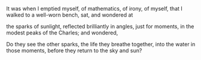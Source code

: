 It was when I emptied myself,
of mathematics, of irony, of myself,
that I walked to a well-worn bench,
sat, and wondered at

the sparks of sunlight, reflected
brilliantly in angles, just
for moments, in the modest peaks
of the Charles; and wondered,

Do they see the other sparks,
the life they breathe
together, into the water
in those moments,
before they return
to the sky and sun?

